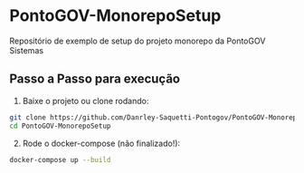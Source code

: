 # PontoGOV-MonorepoSetup

Repositório de exemplo de setup do projeto monorepo da PontoGOV Sistemas

## Passo a Passo para execução

1. Baixe o projeto ou clone rodando:

```bash
git clone https://github.com/Danrley-Saquetti-Pontogov/PontoGOV-MonorepoSetup.git
cd PontoGOV-MonorepoSetup
```

2. Rode o docker-compose (não finalizado!):

```bash
docker-compose up --build
```